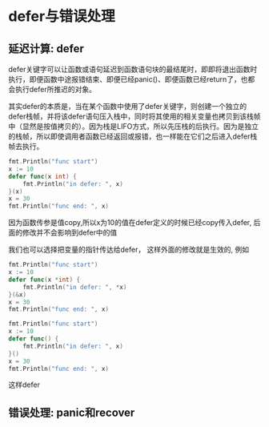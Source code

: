 # defer与错误处理

## 延迟计算: defer

defer关键字可以让函数或语句延迟到函数语句块的最结尾时，即即将退出函数时执行，即便函数中途报错结束、即便已经panic()、即便函数已经return了，也都会执行defer所推迟的对象。

其实defer的本质是，当在某个函数中使用了defer关键字，则创建一个独立的defer栈帧，并将该defer语句压入栈中，同时将其使用的相关变量也拷贝到该栈帧中（显然是按值拷贝的）。因为栈是LIFO方式，所以先压栈的后执行。因为是独立的栈帧，所以即使调用者函数已经返回或报错，也一样能在它们之后进入defer栈帧去执行。

```go
fmt.Println("func start")       
x := 10
defer func(x int) {
    fmt.Println("in defer: ", x)
}(x)
x = 30
fmt.Println("func end: ", x)
```

因为函数传参是值copy,所以x为10的值在defer定义的时候已经copy传入defer, 后面的修改并不会影响到defer中的值

我们也可以选择把变量的指针传达给defer， 这样外面的修改就是生效的, 例如

```go
fmt.Println("func start")
x := 10
defer func(x *int) {
    fmt.Println("in defer: ", *x)
}(&x)
x = 30
fmt.Println("func end: ", x)
```

```go
fmt.Println("func start")
x := 10
defer func() {
    fmt.Println("in defer: ", x)
}()
x = 30
fmt.Println("func end: ", x)
```

这样defer

## 错误处理: panic和recover